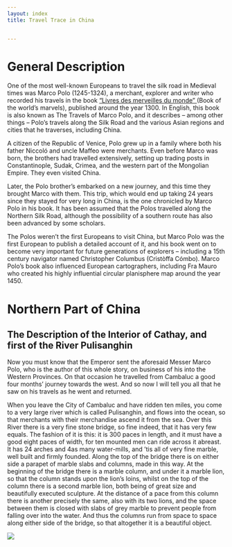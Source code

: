 ```yaml
---
layout: index
title: Travel Trace in China 


---
```


# General Description

<p> One of the most well-known Europeans to travel the silk road in Medieval times was Marco Polo (1245-1324), a merchant, explorer and writer who recorded his travels in the book <a href="https://books.google.com.ni/books?id=l_PfPgAACAAJ&dq=Livres+des"> “Livres des merveilles du monde” </a>(Book of the world’s marvels), published around the year 1300. In English, this book is also known as The Travels of Marco Polo, and it describes – among other things – Polo’s travels along the Silk Road and the various Asian regions and cities that he traverses, including China.</p>
<p> A citizen of the Republic of Venice, Polo grew up in a family where both his father Niccoló and uncle Maffeo were merchants. Even before Marco was born, the brothers had travelled extensively, setting up trading posts in Constantinople, Sudak, Crimea, and the western part of the Mongolian Empire. They even visited China.</p>
<p> Later, the Polo brother’s embarked on a new journey, and this time they brought Marco with them. This trip, which would end up taking 24 years since they stayed for very long in China, is the one chronicled by Marco Polo in his book. It has been assumed that the Polos travelled along the Northern Silk Road, although the possibility of a southern route has also been advanced by some scholars.</p>
<p> The Polos weren’t the first Europeans to visit China, but Marco Polo was the first European to publish a detailed account of it, and his book went on to become very important for future generations of explorers – including a 15th century navigator named Christopher Columbus (Cristòffa Cómbo). Marco Polo’s book also influenced European cartographers, including Fra Mauro who created his highly influential circular planisphere map around the year 1450.</p>

# Northern Part of China
## The Description of the Interior of Cathay, and first of the River Pulisanghin
<p> Now you must know that the Emperor sent the aforesaid Messer Marco Polo, who is the author of this whole story, on business of his into the Western Provinces. On that occasion he travelled from Cambaluc a good four months’ journey towards the west. And so now I will tell you all that he saw on his travels as he went and returned.</p>
<p> When you leave the City of Cambaluc and have ridden ten miles, you come to a very large river which is called Pulisanghin, and flows into the ocean, so that merchants with their merchandise ascend it from the sea. Over this River there is a very fine stone bridge, so fine indeed, that it has very few equals. The fashion of it is this: it is 300 paces in length, and it must have a good eight paces of width, for ten mounted men can ride across it abreast. It has 24 arches and 4as many water-mills, and ’tis all of very fine marble, well built and firmly founded. Along the top of the bridge there is on either side a parapet of marble slabs and columns, made in this way. At the beginning of the bridge there is a marble column, and under it a marble lion, so that the column stands upon the lion’s loins, whilst on the top of the column there is a second marble lion, both being of great size and beautifully executed sculpture. At the distance of a pace from this column there is another precisely the same, also with its two lions, and the space between them is closed with slabs of grey marble to prevent people from falling over into the water. And thus the columns run from space to space along either side of the bridge, so that altogether it is a beautiful object.</p>
<img src= "https://pbs.twimg.com/media/FInnlXxWQAE_Gnf?format=jpg&name=medium">
